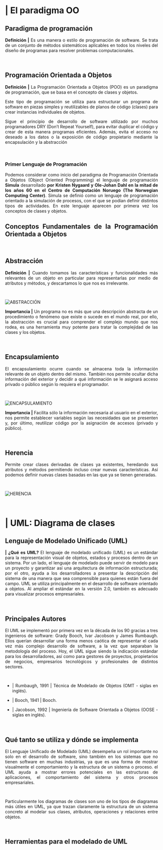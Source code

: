 # | El paradigma OO

## **Paradigma de programación**

<div style="text-align: justify">

**Definición |** Es una manera o estilo de programación de software. Se trata de un conjunto de métodos sistemáticos aplicables en todos los niveles del diseño de programas para resolver problemas computacionales.
<div/>
<br>

## **Programación Orientada a Objetos**

**Definición |**
La Programación Orientada a Objetos (POO) es un paradigma de programación, que se basa en el concepto de clases y objetos. 

Este tipo de programación se utiliza para estructurar un programa de software en piezas simples y reutilizables de planos de código (clases) para crear instancias individuales de objetos. 

Sigue el principio de desarrollo de software utilizado por muchos programadores DRY (Don’t Repeat Yourself), para evitar duplicar el código y crear de esta manera programas eficientes. Además, evita el acceso no deseado a los datos o la exposición de código propietario mediante la encapsulación y la abstracción

<br>

### **Primer Lenguaje de Programación**

Podemos considerar como inicio del paradigma de Programación Orientada a Objetos (Object Oriented Programming) el lenguaje de programación **Simula** desarrollado **por Kristen Nygaard y Ole-Johan Dahl en la mitad de los años 60 en el Centro de Computación Noruego (The Norwegian Computing Center)**. Simula se definió como un lenguaje de programación orientado a la simulación de procesos, con el que se podían definir distintos tipos de actividades. En este lenguaje aparecen por primera vez los conceptos de clases y objetos. 

## **Conceptos Fundamentales de la Programación Orientada a Objetos**

<br>

## **Abstracción**

**Definición |** Cuando tomamos las características y funcionalidades más relevantes de un objeto en particular para representarlas por medio de atributos y métodos, y descartamos lo que nos es irrelevante. 

<br>

![ABSTRACCIÓN](https://programandoamimanera.com/wp-content/uploads/2019/11/poo_esquema.jpg)

**Importancia |** Un programa no es más que una descripción abstracta de un procedimiento o fenómeno que existe o sucede en el mundo real, por ello, la abstracción es crucial para comprender el complejo mundo que nos rodea, es una herramienta muy potente para tratar la complejidad de las clases y los objetos.

<br>

## **Encapsulamiento**

El encapsulamiento ocurre cuando se almacena toda la información relevante de un objeto dentro del mismo. También nos permite ocultar dicha información del exterior y decidir a qué información se le asignará acceso privado o público según lo requiera el programador.

<br>

![ENCAPSULAMIENTO](https://geeksjavamexico.files.wordpress.com/2020/07/encapsulamiento.png?w=1024)

**Importancia |** Facilita sólo la información necesaria al usuario en el exterior, nos permite establecer variables según las necesidades que se presenten y, por último, reutilizar código por la asignación de accesos (privado y público).

<br>

## **Herencia**
Permite crear clases derivadas de clases ya existentes, heredando sus atributos y métodos permitiendo incluso crear nuevas características. Así podemos definir nuevas clases basadas en las que ya se tienen generadas.

<br>

![HERENCIA](https://geeksjavamexico.files.wordpress.com/2020/07/herencia.png?w=1024)

<br>

# | UML: Diagrama de clases

## **Lenguaje de Modelado Unificado (UML)**

**| ¿Qué es UML?** El lenguaje de modelado unificado (UML) es un estándar para la representación visual de objetos, estados y procesos dentro de un sistema. Por un lado, el lenguaje de modelado puede servir de modelo para un proyecto y garantizar así una arquitectura de información estructurada; por el otro, ayuda a los desarrolladores a presentar la descripción del sistema de una manera que sea comprensible para quienes están fuera del campo. UML se utiliza principalmente en el desarrollo de software orientado a objetos. Al ampliar el estándar en la versión 2.0, también es adecuado para visualizar procesos empresariales.

<br>

## **Principales Autores**

El UML se implementó por primera vez en la década de los 90 gracias a tres ingenieros de software: Grady Booch, Ivar Jacobson y James Rumbaugh. Ellos querían desarrollar una forma menos caótica de representar el cada vez más complejo desarrollo de software, a la vez que separaban la metodología del proceso. Hoy, el UML sigue siendo la indicación estándar para los desarrolladores, así como para gestores de proyectos, propietarios de negocios, empresarios tecnológicos y profesionales de distintos sectores. 

<br>

* | Rumbaugh, 1991 | Técnica de Modelado de Objetos (OMT - siglas en inglés).

* | Booch, 1941 | Booch.

* | Jacobson, 1992 | Ingeniería de Software Orientada a Objetos (OOSE - siglas en inglés).

<br>

## **Qué tanto se utiliza y dónde se implementa**

El Lenguaje Unificado de Modelado (UML) desempeña un rol importante no solo en el desarrollo de software, sino también en los sistemas que no tienen software en muchas industrias, ya que es una forma de mostrar visualmente el comportamiento y la estructura de un sistema o proceso. el UML ayuda a mostrar errores potenciales en las estructuras de aplicaciones, el comportamiento del sistema y otros procesos empresariales.  

<br>

Particularmente los diagramas de clases son uno de los tipos de diagramas más útiles en UML, ya que trazan claramente la estructura de un sistema concreto al modelar sus clases, atributos, operaciones y relaciones entre objetos.

<br>

## **Herramientas para el modelado de UML**

<br>










